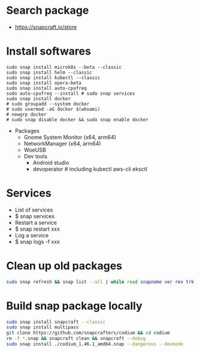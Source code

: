 Search package
======
* https://snapcraft.io/store

Install softwares
=====
```fish
sudo snap install microk8s --beta --classic
sudo snap install helm --classic
sudo snap install kubectl --classic
sudo snap install opera-beta
sudo snap install auto-cpufreq
sudo auto-cpufreq --install # sudo snap services
sudo snap install docker
# sudo groupadd --system docker
# sudo usermod -aG docker $(whoami)
# newgrp docker
# sudo snap disable docker && sudo snap enable docker
```
* Packages
  * Gnome System Monitor (x64, arm64)
  * NetworkManager (x64, arm64)
  * WoeUSB
  * Dev tools
    * Android studio
    * devoperator # including kubectl aws-cli eksctl

Services
=====
* List of services
* $ snap services
* Restart a service
* $ snap restart xxx
* Log a service
* $ snap logs -f xxx

Clean up old packages
=====
```sh
sudo snap refresh && snap list --all | while read snapname ver rev trk pub notes; do if [[ $notes = *disabled* ]]; then sudo snap remove "$snapname" --revision="$rev"; fi; done
```

Build snap package locally
=====
```sh
sudo snap install snapcraft --classic
sudo snap install multipass
git clone https://github.com/snapcrafters/codium && cd codium
rm -f *.snap && snapcraft clean && snapcraft --debug
sudo snap install ./codium_1.46.1_amd64.snap --dangerous --devmode
```
